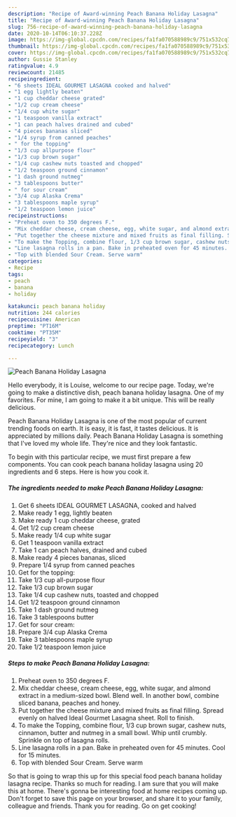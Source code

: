 ```yaml
---
description: "Recipe of Award-winning Peach Banana Holiday Lasagna"
title: "Recipe of Award-winning Peach Banana Holiday Lasagna"
slug: 756-recipe-of-award-winning-peach-banana-holiday-lasagna
date: 2020-10-14T06:10:37.228Z
image: https://img-global.cpcdn.com/recipes/fa1fa070588989c9/751x532cq70/peach-banana-holiday-lasagna-recipe-main-photo.jpg
thumbnail: https://img-global.cpcdn.com/recipes/fa1fa070588989c9/751x532cq70/peach-banana-holiday-lasagna-recipe-main-photo.jpg
cover: https://img-global.cpcdn.com/recipes/fa1fa070588989c9/751x532cq70/peach-banana-holiday-lasagna-recipe-main-photo.jpg
author: Gussie Stanley
ratingvalue: 4.9
reviewcount: 21485
recipeingredient:
- "6 sheets IDEAL GOURMET LASAGNA cooked and halved"
- "1 egg lightly beaten"
- "1 cup cheddar cheese grated"
- "1/2 cup cream cheese"
- "1/4 cup white sugar"
- "1 teaspoon vanilla extract"
- "1 can peach halves drained and cubed"
- "4 pieces bananas sliced"
- "1/4 syrup from canned peaches"
- " for the topping"
- "1/3 cup allpurpose flour"
- "1/3 cup brown sugar"
- "1/4 cup cashew nuts toasted and chopped"
- "1/2 teaspoon ground cinnamon"
- "1 dash ground nutmeg"
- "3 tablespoons butter"
- " for sour cream"
- "3/4 cup Alaska Crema"
- "3 tablespoons maple syrup"
- "1/2 teaspoon lemon juice"
recipeinstructions:
- "Preheat oven to 350 degrees F."
- "Mix cheddar cheese, cream cheese, egg, white sugar, and almond extract in a medium-sized bowl. Blend well. In another bowl, combine sliced banana, peaches and honey."
- "Put together the cheese mixture and mixed fruits as final filling. Spread evenly on halved Ideal Gourmet Lasagna sheet. Roll to finish."
- "To make the Topping, combine flour, 1/3 cup brown sugar, cashew nuts, cinnamon, butter and nutmeg in a small bowl. Whip until crumbly. Sprinkle on top of lasagna rolls."
- "Line lasagna rolls in a pan. Bake in preheated oven for 45 minutes. Cool for 15 minutes."
- "Top with blended Sour Cream. Serve warm"
categories:
- Recipe
tags:
- peach
- banana
- holiday

katakunci: peach banana holiday 
nutrition: 244 calories
recipecuisine: American
preptime: "PT16M"
cooktime: "PT35M"
recipeyield: "3"
recipecategory: Lunch

---
```



![Peach Banana Holiday Lasagna](https://img-global.cpcdn.com/recipes/fa1fa070588989c9/751x532cq70/peach-banana-holiday-lasagna-recipe-main-photo.jpg)

Hello everybody, it is Louise, welcome to our recipe page. Today, we're going to make a distinctive dish, peach banana holiday lasagna. One of my favorites. For mine, I am going to make it a bit unique. This will be really delicious.

Peach Banana Holiday Lasagna is one of the most popular of current trending foods on earth. It is easy, it is fast, it tastes delicious. It is appreciated by millions daily. Peach Banana Holiday Lasagna is something that I've loved my whole life. They're nice and they look fantastic.




To begin with this particular recipe, we must first prepare a few components. You can cook peach banana holiday lasagna using 20 ingredients and 6 steps. Here is how you cook it.

<!--inarticleads1-->

##### The ingredients needed to make Peach Banana Holiday Lasagna:

1. Get 6 sheets IDEAL GOURMET LASAGNA, cooked and halved
1. Make ready 1 egg, lightly beaten
1. Make ready 1 cup cheddar cheese, grated
1. Get 1/2 cup cream cheese
1. Make ready 1/4 cup white sugar
1. Get 1 teaspoon vanilla extract
1. Take 1 can peach halves, drained and cubed
1. Make ready 4 pieces bananas, sliced
1. Prepare 1/4 syrup from canned peaches
1. Get  for the topping:
1. Take 1/3 cup all-purpose flour
1. Take 1/3 cup brown sugar
1. Take 1/4 cup cashew nuts, toasted and chopped
1. Get 1/2 teaspoon ground cinnamon
1. Take 1 dash ground nutmeg
1. Take 3 tablespoons butter
1. Get  for sour cream:
1. Prepare 3/4 cup Alaska Crema
1. Take 3 tablespoons maple syrup
1. Take 1/2 teaspoon lemon juice




<!--inarticleads2-->

##### Steps to make Peach Banana Holiday Lasagna:

1. Preheat oven to 350 degrees F.
1. Mix cheddar cheese, cream cheese, egg, white sugar, and almond extract in a medium-sized bowl. Blend well. In another bowl, combine sliced banana, peaches and honey.
1. Put together the cheese mixture and mixed fruits as final filling. Spread evenly on halved Ideal Gourmet Lasagna sheet. Roll to finish.
1. To make the Topping, combine flour, 1/3 cup brown sugar, cashew nuts, cinnamon, butter and nutmeg in a small bowl. Whip until crumbly. Sprinkle on top of lasagna rolls.
1. Line lasagna rolls in a pan. Bake in preheated oven for 45 minutes. Cool for 15 minutes.
1. Top with blended Sour Cream. Serve warm




So that is going to wrap this up for this special food peach banana holiday lasagna recipe. Thanks so much for reading. I am sure that you will make this at home. There's gonna be interesting food at home recipes coming up. Don't forget to save this page on your browser, and share it to your family, colleague and friends. Thank you for reading. Go on get cooking!
